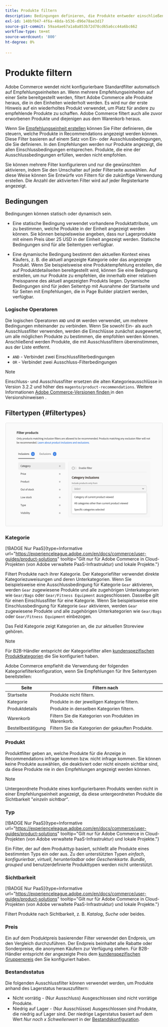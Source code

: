 ```yaml
---
title: Produkte filtern
description: Bedingungen definieren, die Produkte entweder einschließen oder von der Verwendung als Empfehlungen ausschließen.
exl-id: 140bf047-4f6a-48da-b536-d96e78ae3d17
source-git-commit: 59aa4ae67a1a8a853b72d78cd65a6cc44a6bc662
workflow-type: tm+mt
source-wordcount: '800'
ht-degree: 0%

---
```


# Produkte filtern

Adobe Commerce wendet nicht konfigurierbare Standardfilter automatisch auf Empfehlungseinheiten an. Wenn mehrere Empfehlungseinheiten auf einer Seite bereitgestellt werden, filtert Adobe Commerce alle Produkte heraus, die in den Einheiten wiederholt werden. Es wird nur der erste Hinweis auf ein wiederholtes Produkt verwendet, um Platz für andere zu empfehlende Produkte zu schaffen. Adobe Commerce filtert auch alle zuvor erworbenen Produkte und diejenigen aus dem Warenkorb heraus.

Wenn Sie [Empfehlungseinheit erstellen](create.md) können Sie Filter definieren, die steuern, welche Produkte in Recommendations angezeigt werden können. Diese Filter basieren auf einem Satz von Ein- oder Ausschlussbedingungen, die Sie definieren. In den Empfehlungen werden nur Produkte angezeigt, die allen Einschlussbedingungen entsprechen. Produkte, die eine der Ausschlussbedingungen erfüllen, werden nicht empfohlen.

Sie können mehrere Filter konfigurieren und nur die gewünschten aktivieren, indem Sie den Umschalter auf jeder Filterseite auswählen. Auf diese Weise können Sie Entwürfe von Filtern für die zukünftige Verwendung erstellen. Die Anzahl der aktivierten Filter wird auf jeder Registerkarte angezeigt.

## Bedingungen

Bedingungen können statisch oder dynamisch sein.

- Eine statische Bedingung verwendet vorhandene Produktattribute, um zu bestimmen, welche Produkte in der Einheit angezeigt werden können. Sie können beispielsweise angeben, dass nur Lagerprodukte mit einem Preis über 25 USD in der Einheit angezeigt werden. Statische Bedingungen sind für alle Seitentypen verfügbar.

- Eine dynamische Bedingung bestimmt den aktuellen Kontext eines Käufers, z. B. die aktuell angezeigte Kategorie oder das angezeigte Produkt. Wenn Sie beispielsweise eine Produktempfehlung erstellen, die auf Produktdetailseiten bereitgestellt wird, können Sie eine Bedingung erstellen, um nur Produkte zu empfehlen, die innerhalb einer relativen Preisspanne des aktuell angezeigten Produkts liegen. Dynamische Bedingungen sind für jeden Seitentyp mit Ausnahme der Startseite und für Seiten mit Empfehlungen, die in Page Builder platziert werden, verfügbar.

### Logische Operatoren

Die logischen Operatoren `AND` und `OR` werden verwendet, um mehrere Bedingungen miteinander zu verbinden. Wenn Sie sowohl Ein- als auch Ausschlussfilter verwenden, werden die Einschlüsse zunächst ausgewertet, um alle möglichen Produkte zu bestimmen, die empfohlen werden können. Anschließend werden Produkte, die mit Ausschlussfiltern übereinstimmen, aus der Liste entfernt.

- `AND` - Verbindet zwei Einschlussfilterbedingungen
- `OR` - Verbindet zwei Ausschluss-Filterbedingungen

>[!NOTE]
>
> Einschluss- und Ausschlussfilter ersetzen die alten Kategorieausschlüsse in Version 3.2.2 und höher des `magento/product-recommendations`. Weitere Informationen [ Adobe Commerce-Versionen finden ](release-notes.md) in den Versionshinweisen .

## Filtertypen {#filtertypes}

![Filter](assets/rec-conditions.png)

### Kategorie

[!BADGE Nur PaaS]{type=Informative url="https://experienceleague.adobe.com/en/docs/commerce/user-guides/product-solutions" tooltip="Gilt nur für Adobe Commerce in Cloud-Projekten (von Adobe verwaltete PaaS-Infrastruktur) und lokale Projekte."}

Filtert Produkte nach ihrer Kategorie. Der Kategoriefilter verwendet direkte Kategoriezuweisungen und deren Unterkategorien. Wenn Sie beispielsweise eine Ausschlussbedingung für Kategorie `Gear` aktivieren, werden `Gear` zugewiesene Produkte und alle zugehörigen Unterkategorien wie `Gear/Bags` oder `Gear/Fitness Equipment` ausgeschlossen. Dasselbe gilt für einen Einschlussfilter für eine Kategorie. Wenn Sie beispielsweise eine Einschlussbedingung für Kategorie `Gear` aktivieren, werden `Gear` zugewiesene Produkte und alle zugehörigen Unterkategorien wie `Gear/Bags` oder `Gear/Fitness Equipment` einbezogen.

Das Feld Kategorie zeigt Kategorien an, die zur aktuellen Storeview gehören.

>[!NOTE]
>
>Für B2B-Händler entspricht der Kategoriefilter allen [kundenspezifischen Produktkategorien](https://experienceleague.adobe.com/docs/commerce-admin/catalog/categories/category-permissions.html) die Sie konfiguriert haben.

Adobe Commerce empfiehlt die Verwendung der folgenden Kategoriefilterkonfiguration, wenn Sie Empfehlungen für Ihre Seitentypen bereitstellen:

| Seite | Filtern nach |
|---|---|
| Startseite | Produkte nicht filtern. |
| Kategorie | Produkte in der jeweiligen Kategorie filtern. |
| Produktdetails | Produkte in denselben Kategorien filtern. |
| Warenkorb | Filtern Sie die Kategorien von Produkten im Warenkorb. |
| Bestellbestätigung | Filtern Sie die Kategorien der gekauften Produkte. |

### Produkt

Produktfilter geben an, welche Produkte für die Anzeige in Recommendations infrage kommen bzw. nicht infrage kommen. Sie können keine Produkte auswählen, die deaktiviert oder nicht einzeln sichtbar sind, da diese Produkte nie in den Empfehlungen angezeigt werden können.

>[!NOTE]
>
>Untergeordnete Produkte eines konfigurierbaren Produkts werden nicht in einer Empfehlungseinheit angezeigt, da diese untergeordneten Produkte die Sichtbarkeit &quot;_einzeln sichtbar“_.

### Typ

[!BADGE Nur PaaS]{type=Informative url="https://experienceleague.adobe.com/en/docs/commerce/user-guides/product-solutions" tooltip="Gilt nur für Adobe Commerce in Cloud-Projekten (von Adobe verwaltete PaaS-Infrastruktur) und lokale Projekte."}

Ein Filter, der auf dem Produkttyp basiert, schließt alle Produkte eines bestimmten Typs ein oder aus. Zu den unterstützten Typen _einfach_, _konfigurierbar_, _virtuell_, _herunterladbar_ oder _Geschenkkarte_. _Bundle_, _grouped_ und benutzerdefinierte Produkttypen werden nicht unterstützt.

### Sichtbarkeit

[!BADGE Nur PaaS]{type=Informative url="https://experienceleague.adobe.com/en/docs/commerce/user-guides/product-solutions" tooltip="Gilt nur für Adobe Commerce in Cloud-Projekten (von Adobe verwaltete PaaS-Infrastruktur) und lokale Projekte."}

Filtert Produkte nach Sichtbarkeit, z. B. _Katalog_, _Suche_ oder beides.

### Preis

Ein auf dem Produktpreis basierender Filter verwendet den Endpreis, um den Vergleich durchzuführen. Der Endpreis beinhaltet alle Rabatte oder Sonderpreise, die anonymen Käufern zur Verfügung stehen. Für B2B-Händler entspricht der angezeigte Preis dem [kundenspezifischen Gruppenpreis](https://experienceleague.adobe.com/docs/commerce-admin/catalog/products/pricing/pricing-advanced.html) den Sie konfiguriert haben.

### Bestandsstatus

Die folgenden Ausschlussfilter können verwendet werden, um Produkte anhand des Lagerstatus herauszufiltern:

- Nicht vorrätig - (Nur Ausschluss) Ausgeschlossen sind nicht vorrätige Produkte.
- Niedrig auf Lager - (Nur Ausschlüsse) Ausgeschlossen sind Produkte, die niedrig auf Lager sind. Der niedrige Lagerstatus basiert auf dem Wert _Nur noch x Schwellenwert_ in der [Bestandskonfiguration](https://experienceleague.adobe.com/docs/commerce-admin/config/catalog/inventory.html).
